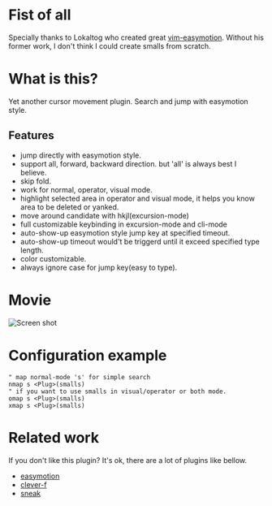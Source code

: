 # Fist of all

Specially thanks to Lokaltog who created great [vim-easymotion](https://github.com/Lokaltog/vim-easymotion).
Without his former work, I don't think I could create smalls from scratch.

# What is this?
Yet another cursor movement plugin.
Search and jump with easymotion style.

## Features
* jump directly with easymotion style.
* support all, forward, backward direction. but 'all' is always best I believe.
* skip fold.
* work for normal, operator, visual mode.
* highlight selected area in operator and visual mode, it helps you know area to be deleted or yanked.
* move around candidate with hkjl(excursion-mode)
* full customizable keybinding in excursion-mode and cli-mode
* auto-show-up easymotion style jump key at specified timeout.
* auto-show-up timeout would't be triggerd until it exceed specified type length.
* color customizable.
* always ignore case for jump key(easy to type).

# Movie
![Screen shot](http://gifzo.net/pfYsE0wfcX.gif)

# Configuration example

    " map normal-mode 's' for simple search
    nmap s <Plug>(smalls)
    " if you want to use smalls in visual/operator or both mode.
    omap s <Plug>(smalls)
    xmap s <Plug>(smalls)


# Related work
If you don't like this plugin? It's ok, there are a lot of plugins like bellow.  

* [easymotion](https://github.com/Lokaltog/vim-easymotion)
* [clever-f](https://github.com/rhysd/clever-f.vim)
* [sneak](https://github.com/justinmk/vim-sneak)
